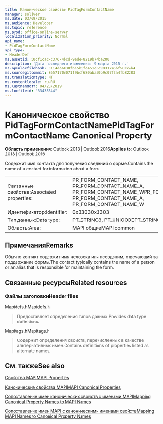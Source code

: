 ```yaml
---
title: Каноническое свойство PidTagFormContactName
manager: soliver
ms.date: 03/09/2015
ms.audience: Developer
ms.topic: reference
ms.prod: office-online-server
localization_priority: Normal
api_name:
- PidTagFormContactName
api_type:
- HeaderDef
ms.assetid: 50cf1cac-c376-4bcd-9ede-8219b74ba200
description: 'Дата последнего изменения: 9 марта 2015 г.'
ms.openlocfilehash: 0114da6030fbe5b1fe451e0e9831746bf58cc4b4
ms.sourcegitcommit: 8657170d071f9bcf680aba50b9c07f2a4fb82283
ms.translationtype: MT
ms.contentlocale: ru-RU
ms.lasthandoff: 04/28/2019
ms.locfileid: "33435644"
---
```

# <a name="pidtagformcontactname-canonical-property"></a><span data-ttu-id="7db3e-103">Каноническое свойство PidTagFormContactName</span><span class="sxs-lookup"><span data-stu-id="7db3e-103">PidTagFormContactName Canonical Property</span></span>

  
  
<span data-ttu-id="7db3e-104">**Область применения**: Outlook 2013 | Outlook 2016</span><span class="sxs-lookup"><span data-stu-id="7db3e-104">**Applies to**: Outlook 2013 | Outlook 2016</span></span> 
  
<span data-ttu-id="7db3e-105">Содержит имя контакта для получения сведений о форме.</span><span class="sxs-lookup"><span data-stu-id="7db3e-105">Contains the name of a contact for information about a form.</span></span> 
  
|||
|:-----|:-----|
|<span data-ttu-id="7db3e-106">Связанные свойства:</span><span class="sxs-lookup"><span data-stu-id="7db3e-106">Associated properties:</span></span>  <br/> |<span data-ttu-id="7db3e-107">PR_FORM_CONTACT_NAME, PR_FORM_CONTACT_NAME_A, PR_FORM_CONTACT_NAME_W</span><span class="sxs-lookup"><span data-stu-id="7db3e-107">PR_FORM_CONTACT_NAME, PR_FORM_CONTACT_NAME_A, PR_FORM_CONTACT_NAME_W</span></span>  <br/> |
|<span data-ttu-id="7db3e-108">Идентификатор:</span><span class="sxs-lookup"><span data-stu-id="7db3e-108">Identifier:</span></span>  <br/> |<span data-ttu-id="7db3e-109">0x3303</span><span class="sxs-lookup"><span data-stu-id="7db3e-109">0x3303</span></span>  <br/> |
|<span data-ttu-id="7db3e-110">Тип данных:</span><span class="sxs-lookup"><span data-stu-id="7db3e-110">Data type:</span></span>  <br/> |<span data-ttu-id="7db3e-111">PT_STRING8, PT_UNICODE</span><span class="sxs-lookup"><span data-stu-id="7db3e-111">PT_STRING8, PT_UNICODE</span></span>  <br/> |
|<span data-ttu-id="7db3e-112">Область:</span><span class="sxs-lookup"><span data-stu-id="7db3e-112">Area:</span></span>  <br/> |<span data-ttu-id="7db3e-113">MAPI общие</span><span class="sxs-lookup"><span data-stu-id="7db3e-113">MAPI common</span></span>  <br/> |
   
## <a name="remarks"></a><span data-ttu-id="7db3e-114">Примечания</span><span class="sxs-lookup"><span data-stu-id="7db3e-114">Remarks</span></span>

<span data-ttu-id="7db3e-115">Обычно контакт содержит имя человека или псевдоним, отвечающий за поддержание формы.</span><span class="sxs-lookup"><span data-stu-id="7db3e-115">The contact typically contains the name of a person or an alias that is responsible for maintaining the form.</span></span> 
  
## <a name="related-resources"></a><span data-ttu-id="7db3e-116">Связанные ресурсы</span><span class="sxs-lookup"><span data-stu-id="7db3e-116">Related resources</span></span>

### <a name="header-files"></a><span data-ttu-id="7db3e-117">Файлы заголовки</span><span class="sxs-lookup"><span data-stu-id="7db3e-117">Header files</span></span>

<span data-ttu-id="7db3e-118">Mapidefs.h</span><span class="sxs-lookup"><span data-stu-id="7db3e-118">Mapidefs.h</span></span>
  
> <span data-ttu-id="7db3e-119">Предоставляет определения типов данных.</span><span class="sxs-lookup"><span data-stu-id="7db3e-119">Provides data type definitions.</span></span>
    
<span data-ttu-id="7db3e-120">Mapitags.h</span><span class="sxs-lookup"><span data-stu-id="7db3e-120">Mapitags.h</span></span>
  
> <span data-ttu-id="7db3e-121">Содержит определения свойств, перечисленных в качестве альтернативных имен.</span><span class="sxs-lookup"><span data-stu-id="7db3e-121">Contains definitions of properties listed as alternate names.</span></span>
    
## <a name="see-also"></a><span data-ttu-id="7db3e-122">См. также</span><span class="sxs-lookup"><span data-stu-id="7db3e-122">See also</span></span>



[<span data-ttu-id="7db3e-123">Свойства MAPI</span><span class="sxs-lookup"><span data-stu-id="7db3e-123">MAPI Properties</span></span>](mapi-properties.md)
  
[<span data-ttu-id="7db3e-124">Канонические свойства MAPI</span><span class="sxs-lookup"><span data-stu-id="7db3e-124">MAPI Canonical Properties</span></span>](mapi-canonical-properties.md)
  
[<span data-ttu-id="7db3e-125">Сопоставление имен канонических свойств с именами MAPI</span><span class="sxs-lookup"><span data-stu-id="7db3e-125">Mapping Canonical Property Names to MAPI Names</span></span>](mapping-canonical-property-names-to-mapi-names.md)
  
[<span data-ttu-id="7db3e-126">Сопоставление имен MAPI с каноническими именами свойств</span><span class="sxs-lookup"><span data-stu-id="7db3e-126">Mapping MAPI Names to Canonical Property Names</span></span>](mapping-mapi-names-to-canonical-property-names.md)

